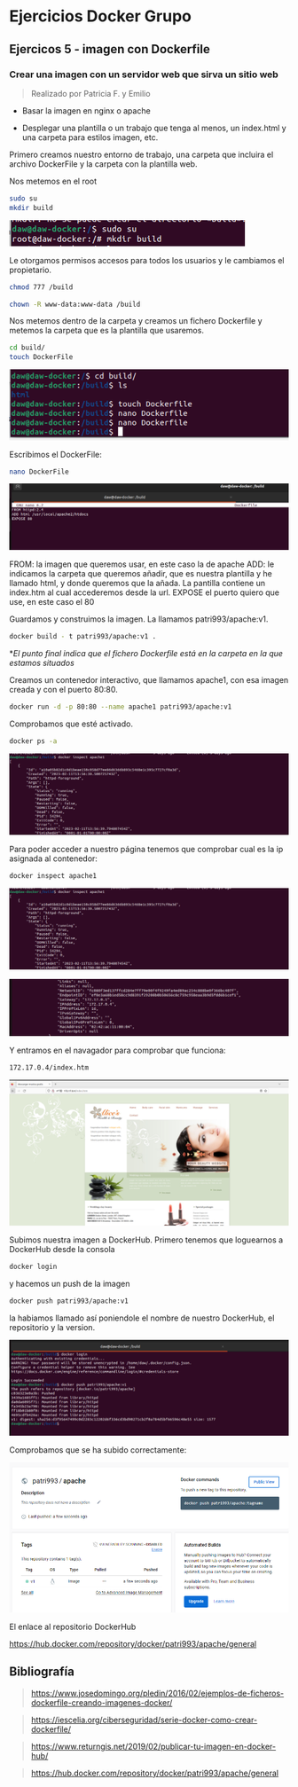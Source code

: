 # Ejercicios Docker Grupo

## Ejercicos 5 - imagen con Dockerfile

### Crear una imagen con un servidor web que sirva un sitio web

> Realizado por Patricia F. y Emilio

- Basar la imagen en nginx o apache

- Desplegar una plantilla o un trabajo que tenga al menos, un index.html y una carpeta para estilos imagen, etc.


Primero creamos nuestro entorno de trabajo, una carpeta que incluira el archivo DockerFile y la carpeta con la plantilla web.

Nos metemos en el root

```bash 
sudo su
mkdir build
```

![](assets/ejercicio51.png)

Le otorgamos permisos accesos para todos los usuarios y le cambiamos el propietario.

```bash 
chmod 777 /build
``` 

```bash
chown -R www-data:www-data /build
```

Nos metemos dentro de la carpeta y creamos un fichero Dockerfile y metemos la carpeta que es la plantilla que usaremos.

```bash
cd build/
touch DockerFile
``` 

![](assets/ejercicio52.png)

Escribimos el DockerFile:

```bash
nano DockerFile
```

![](assets/ejercicio53.png)

FROM: la imagen que queremos usar, en este caso la de apache 
ADD: le indicamos la carpeta que queremos añadir, que es nuestra plantilla y he llamado html, y donde queremos que la añada. La pantilla contiene un index.htm al cual accederemos desde la url.
EXPOSE el puerto quiero que use, en este caso el 80

Guardamos y construimos la imagen. La llamamos patri993/apache:v1.
```bash
docker build - t patri993/apache:v1 .
```
**El punto final indica que el fichero Dockerfile está en la carpeta en la que estamos situados*

Creamos un contenedor interactivo, que llamamos apache1, con esa imagen creada y con el puerto 80:80. 

```bash
docker run -d -p 80:80 --name apache1 patri993/apache:v1
```

Comprobamos que esté activado.

```bash
docker ps -a
```

![](assets/ejercicio55.png)

Para poder acceder a nuestro página tenemos que comprobar cual es la ip asignada al contenedor:

```bash
docker inspect apache1
```
![](assets/ejercicio55.png)

![](assets/ejercicio56.png)

Y entramos en el navagador para comprobar que funciona:

```bash
172.17.0.4/index.htm
```
![](assets/ejercicio57.png)

Subimos nuestra imagen a DockerHub.
Primero tenemos que loguearnos a DockerHub desde la consola

```bash 
docker login
```
y hacemos un push de la imagen

```bash
docker push patri993/apache:v1
```

la habiamos llamado así poniendole el nombre de nuestro DockerHub, el repositorio y la version.

![](assets/ejercicio58.png)

Comprobamos que se ha subido correctamente:

![](assets/ejercicio59.png)

El enlace al repositorio DockerHub

https://hub.docker.com/repository/docker/patri993/apache/general


## Bibliografía

> https://www.josedomingo.org/pledin/2016/02/ejemplos-de-ficheros-dockerfile-creando-imagenes-docker/

> https://iescelia.org/ciberseguridad/serie-docker-como-crear-dockerfile/

> https://www.returngis.net/2019/02/publicar-tu-imagen-en-docker-hub/

> https://hub.docker.com/repository/docker/patri993/apache/general